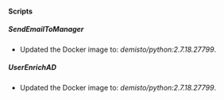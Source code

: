 
#### Scripts
##### SendEmailToManager
- Updated the Docker image to: *demisto/python:2.7.18.27799*.
##### UserEnrichAD
- Updated the Docker image to: *demisto/python:2.7.18.27799*.